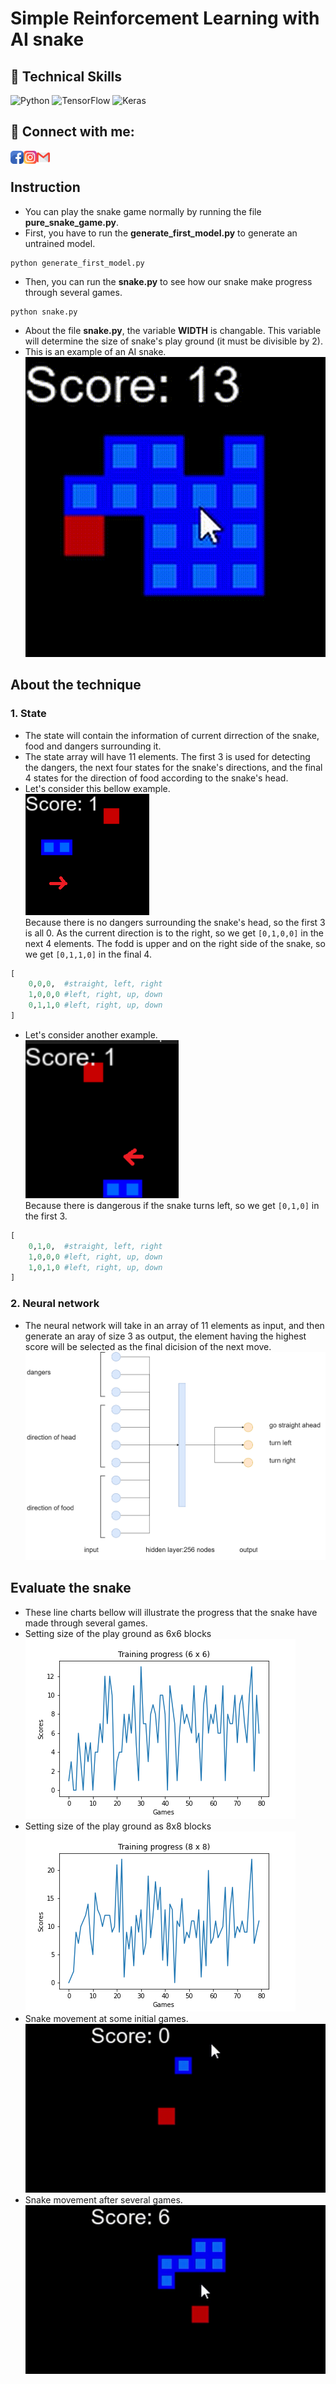 # Simple Reinforcement Learning with AI snake

## 💼 Technical Skills

![Python](https://img.shields.io/badge/python-3670A0?style=for-the-badge&logo=python&logoColor=ffdd54)
 ![TensorFlow](https://img.shields.io/badge/TensorFlow-%23FF6F00.svg?style=for-the-badge&logo=TensorFlow&logoColor=white)
 ![Keras](https://img.shields.io/badge/Keras-%23D00000.svg?style=for-the-badge&logo=Keras&logoColor=white)

## 🤝 Connect with me:

<a href="https://www.facebook.com/sang.vongoc.3532/"><img align="left" src="https://github.com/sangngoc27042001/Dummy-files/blob/main/facebook.png" alt="Sang Vo | Facebook" width="21px"/></a>
<a href="https://www.instagram.com/sangvongoc/"><img align="left" src="https://github.com/sangngoc27042001/Dummy-files/blob/main/instagram.png" alt="Sang Vo | Instagram" width="21px"/></a>
<a href="sangngoc27042001@gmail.com"><img align="left" src="https://github.com/sangngoc27042001/Dummy-files/blob/main/gmail.png" alt="Sang Vo | Gmail" width="21px"/></a>
</br>

## Instruction
- You can play the snake game normally by running the file **pure_snake_game.py**.
- First, you have to run the **generate_first_model.py** to generate an untrained model.
```
python generate_first_model.py
```
- Then, you can run the **snake.py** to see how our snake make progress through several games.
```
python snake.py
```
-  About the file **snake.py**, the variable **WIDTH** is changable. This variable will determine the size of snake's play ground (it must be divisible by 2).
-  This is an example of an AI snake.
 <br>![Alt text](/images/master.gif "a title")<br>
## About the technique
### 1. State
- The state will contain the information of current dirrection of the snake, food and dangers surrounding it.
- The state array will have 11 elements. The first 3 is used for detecting the dangers, the next four states for the snake's directions, and the final 4 states for the direction of food according to the snake's head.
- Let's consider this bellow example.<br>
![Alt text](/images/state_1.png "a title")<br>
Because there is no dangers surrounding the snake's head, so the first 3 is all 0. As the current direction is to the right, so we get ```[0,1,0,0]``` in the next 4 elements. The fodd is upper and on the right side of the snake, so we get  ```[0,1,1,0]``` in the final 4.
```python
[
    0,0,0,  #straight, left, right
    1,0,0,0 #left, right, up, down
    0,1,1,0 #left, right, up, down
]
```
- Let's consider another example.<br>
![Alt text](/images/state_2.png "a title")<br>
Because there is dangerous if the snake turns left, so we get ```[0,1,0]``` in the first 3.
```python
[
    0,1,0,  #straight, left, right
    1,0,0,0 #left, right, up, down
    1,0,1,0 #left, right, up, down
]
```
### 2. Neural network
- The neural network will take in an array of 11 elements as input, and then generate an aray of size 3 as output, the element having the highest score will be selected as the final dicision of the next move.
<br>![Alt text](/images/neural_net_img.png "a title")<br>
## Evaluate the snake
- These line charts bellow will illustrate the progress that the snake have made through several games.
- Setting size of the play ground as 6x6 blocks
<br>![Alt text](/images/1.jpg "a title")<br>
- Setting size of the play ground as 8x8 blocks
<br>![Alt text](/images/2.jpg "a title")<br>
- Snake movement at some initial games.
<br>![Alt text](/images/bad.gif "a title")<br>
- Snake movement after several games.
<br>![Alt text](/images/good.gif "a title")<br>
